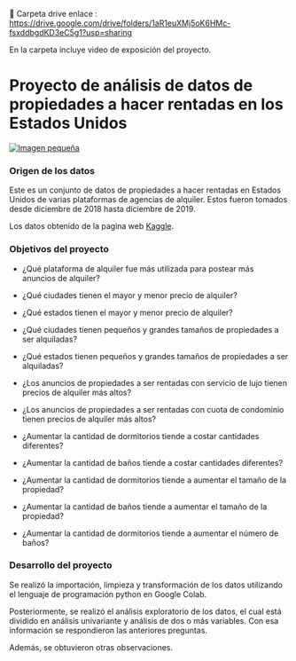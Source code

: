 :file_folder: Carpeta drive enlace : https://drive.google.com/drive/folders/1aR1euXMj5oK6HMc-fsxddbgdKD3eC5g1?usp=sharing 

En la carpeta incluye video de exposición del proyecto. 

# Proyecto de análisis de datos de propiedades a hacer rentadas en los Estados Unidos

[![Imagen pequeña](https://github.com/user-attachments/assets/f60f56d0-8490-4638-ad34-09a0b455b307)](https://github.com/user-attachments/assets/f60f56d0-8490-4638-ad34-09a0b455b307)

### Origen de los datos
Este es un conjunto de datos de propiedades a hacer rentadas en Estados Unidos de varias plataformas de agencias de alquiler. Estos fueron tomados desde diciembre de 2018 hasta diciembre de 2019.

Los datos obtenido de la pagina web [Kaggle](https://www.kaggle.com/datasets/adithyaawati/apartments-for-rent-classified/data).

### Objetivos del proyecto
- ¿Qué plataforma de alquiler fue más utilizada para postear más anuncios de alquiler?

- ¿Qué ciudades tienen el mayor y menor precio de alquiler?

- ¿Qué estados tienen el mayor y menor precio de alquiler?

- ¿Qué ciudades tienen pequeños y grandes tamaños de propiedades a ser alquiladas?

- ¿Qué estados tienen pequeños y grandes tamaños de propiedades a ser alquiladas?

- ¿Los anuncios de propiedades a ser rentadas con servicio de lujo tienen precios de alquiler más altos?

- ¿Los anuncios de propiedades a ser rentadas con cuota de condominio tienen precios de alquiler más altos?

- ¿Aumentar la cantidad de dormitorios tiende a costar cantidades diferentes?

- ¿Aumentar la cantidad de baños tiende a costar cantidades diferentes?

- ¿Aumentar la cantidad de dormitorios tiende a aumentar el tamaño de la propiedad?

- ¿Aumentar la cantidad de baños tiende a aumentar el tamaño de la propiedad?

- ¿Aumentar la cantidad de dormitorios tiende a aumentar el número de baños?

### Desarrollo del proyecto

Se realizó la importación, limpieza y transformación de los datos utilizando el lenguaje de programación python en Google Colab.


Posteriormente, se realizó el análisis exploratorio de los datos, el cual está dividido en análisis univariante y análisis de dos o más variables. Con esa información se respondieron las anteriores preguntas. 

Además, se obtuvieron otras observaciones.



